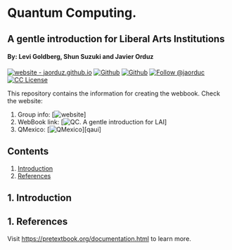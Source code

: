 # Quantum Computing. 
## A gentle introduction for Liberal Arts Institutions
#### By: Levi Goldberg, Shun Suzuki and Javier Orduz

[licenseBDG]: https://img.shields.io/badge/License-CC-orange?style=plastic
[license]: https://creativecommons.org/licenses/by-nc-sa/3.0/deed.en

[mywebsiteBDG]:https://img.shields.io/badge/website-jaorduz.github.io-0abeeb?style=plastic
[mywebsite]: https://jaorduz.github.io/

[mygithubBDG-jaorduz]: https://img.shields.io/badge/jaorduz-repos-blue?logo=github&label=jaorduz&style=plastic
[mygithub-jaorduz]: https://github.com/jaorduz/

[mygithubBDG-jaorduc]: https://img.shields.io/badge/jaorduc-repos-blue?logo=github&label=jaorduc&style=plastic 
[mygithub-jaorduc]: https://github.com/jaorduc/

[myXprofileBDG]: https://img.shields.io/static/v1?label=Follow&message=jaorduc&color=2ea44f&style=plastic&logo=X&logoColor=black
[myXprofile]:https://twitter.com/jaorduc

[wordpress]: https://quaker-ece.cs.earlham.edu/home/
[webbooklink]: https://earlham-college.github.io/quaker-ece/
[qmexicoweb]: https://qmexico.org/

[![website - jaorduz.github.io][mywebsiteBDG]][mywebsite]
[![Github][mygithubBDG-jaorduz]][mygithub-jaorduz]
[![Github][mygithubBDG-jaorduc]][mygithub-jaorduc]
[![Follow @jaorduc][myXprofileBDG]][myXprofile]
[![CC License][licenseBDG]][license]

This repository contains the information for creating the webbook.
Check the website: 
1. Group info: [![website][wordpress]]
1. WebBook link: [![QC. A gentle introduction for LAI][webbooklink]]
1. QMexico: [![QMexico][qmexicoweb]][qaui]


## Contents
1. [Introduction](#intro)
1. [References](#references)

## 1. Introduction <a name = intro></a>

## 1. References <a name = references></a>


Visit <https://pretextbook.org/documentation.html> to learn more.